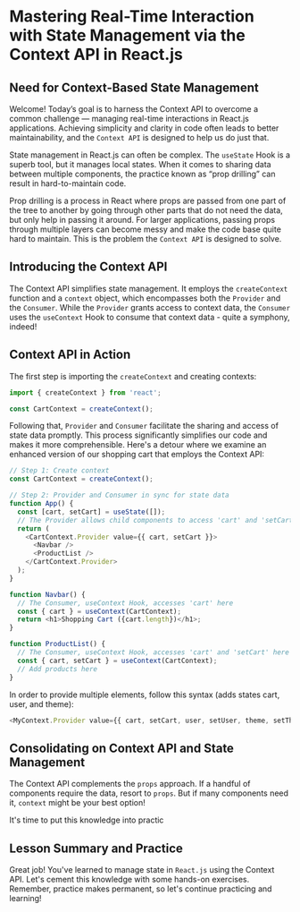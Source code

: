 # Mastering Real-Time Interaction with State Management via the Context API in React.js

## Need for Context-Based State Management
Welcome! Today’s goal is to harness the Context API to overcome a common 
challenge — managing real-time interactions in React.js applications. Achieving 
simplicity and clarity in code often leads to better maintainability, and the 
`Context API` is designed to help us do just that.

State management in React.js can often be complex. The `useState` Hook is a superb 
tool, but it manages local states. When it comes to sharing data between multiple components, the practice known as “prop drilling” can result in hard-to-maintain 
code.

Prop drilling is a process in React where props are passed from one part of the 
tree to another by going through other parts that do not need the data, but only 
help in passing it around. For larger applications, passing props through multiple 
layers can become messy and make the code base quite hard to maintain. This is 
the problem the `Context API` is designed to solve.

## Introducing the Context API
The Context API simplifies state management. It employs the `createContext` 
function and a `context` object, which encompasses both the `Provider` and the 
`Consumer`. While the `Provider` grants access to context data, the `Consumer` 
uses the `useContext` Hook to consume that context data - quite a symphony, indeed!

## Context API in Action
The first step is importing the `createContext` and creating contexts:

```JavaScript
import { createContext } from 'react';

const CartContext = createContext();
```

Following that, `Provider` and `Consumer` facilitate the sharing and access of 
state data promptly. This process significantly simplifies our code and makes it 
more comprehensible. Here's a detour where we examine an enhanced version of our 
shopping cart that employs the Context API:

```JavaScript
// Step 1: Create context
const CartContext = createContext();

// Step 2: Provider and Consumer in sync for state data 
function App() {
  const [cart, setCart] = useState([]);
  // The Provider allows child components to access 'cart' and 'setCart'
  return (
    <CartContext.Provider value={{ cart, setCart }}>
      <Navbar />
      <ProductList />
    </CartContext.Provider>
  );
}

function Navbar() {
  // The Consumer, useContext Hook, accesses 'cart' here 
  const { cart } = useContext(CartContext);
  return <h1>Shopping Cart ({cart.length})</h1>;
}

function ProductList() {
  // The Consumer, useContext Hook, accesses 'cart' and 'setCart' here 
  const { cart, setCart } = useContext(CartContext);
  // Add products here
}
```

In order to provide multiple elements, follow this syntax (adds states cart, 
user, and theme):

```JavaScript
<MyContext.Provider value={{ cart, setCart, user, setUser, theme, setTheme }}>
```

## Consolidating on Context API and State Management
The Context API complements the `props` approach. If a handful of components 
require the data, resort to `props`. But if many components need it, `context` 
might be your best option!

It's time to put this knowledge into practic

## Lesson Summary and Practice
Great job! You've learned to manage state in `React.js` using the Context API. 
Let's cement this knowledge with some hands-on exercises. Remember, practice 
makes permanent, so let's continue practicing and learning!

```
```